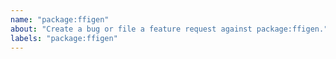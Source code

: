 ```yaml
---
name: "package:ffigen"
about: "Create a bug or file a feature request against package:ffigen."
labels: "package:ffigen"
---
```

